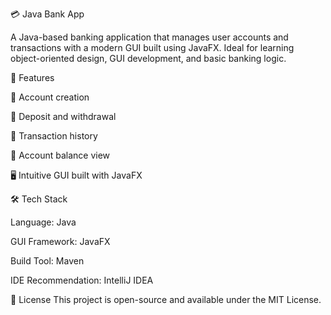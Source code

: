💳 Java Bank App

A Java-based banking application that manages user accounts and transactions with a modern GUI built using JavaFX. Ideal for learning object-oriented design, GUI development, and basic banking logic.

🧩 Features

🔐 Account creation

💸 Deposit and withdrawal

📄 Transaction history

🧾 Account balance view

🖥️ Intuitive GUI built with JavaFX


🛠️ Tech Stack

Language: Java

GUI Framework: JavaFX

Build Tool: Maven 

IDE Recommendation: IntelliJ IDEA


📄 License
This project is open-source and available under the MIT License.

